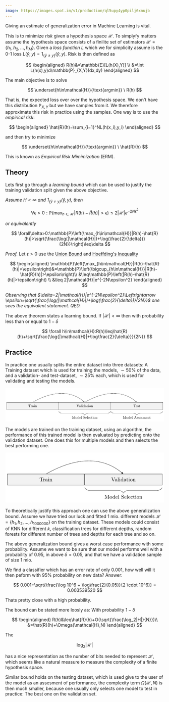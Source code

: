 ```yaml
---
image: https://images.spot.im/v1/production/ql5upy4yp0pilj6xnujb 
---
```


Giving an estimate of generalization error in Machine Learning is vital.<!--more-->

This is to minimize *risk* given a hypothesis space $\mathcal{H}$. To simplyfy matters assume the hypothesis space consists of a finilite set of estimators $\mathcal{H}=\{h_1,h_2,\dots,h_M\}$. Given a *loss function* $L$ which we for simplicity assume is the 0-1 loss $L(\hat{y},y)=1_{\{\hat{y}\neq y\}}(\hat{y},y)$. Risk is then defined as

$$
\begin{aligned}
R(h)&=\mathbb{E}[L(h(X),Y)] \\
&=\int L(h(x),y)d\mathbb{P}_{X,Y}(dx,dy)
\end{aligned}
$$

The main objective is to solve

$$
\underset{h\in\mathcal{H}}{\text{argmin}} \ R(h)
$$

That is, the expected loss over over the hypothesis space. We don't have this distribution $\mathbb{P}_{X,Y}$ but we have samples from it. We therefore approximate this risk in practice using the samples. One way is to use the *empirical risk*:

$$
\begin{aligned}
\hat{R}(h)=\sum_{i=1}^NL(h(x_i),y_i)
\end{aligned}
$$



and then try to minimize

$$
\underset{h\in\mathcal{H}}{\text{argmin}} \ \hat{R}(h)
$$

This is known as *Empirical Risk Mimimization* (ERM).


## Theory

Lets first go through a *learning bound* which can be used to justify the training validation split given the above objective.

*Assume $H<\infty$ and $1_{\{\hat{y}\neq y\}}(\hat{y},y)$, then*

$$
\forall\epsilon>0:\mathbb{P}\left(\max_{h\in\mathcal{H}}|R(h)-\hat{R}(h)|>\epsilon\right)\leq 2|\mathcal{H}|e^{-2N\epsilon^2}
$$

*or equivalently*

$$
\forall\delta>0:\mathbb{P}\left(\max_{h\in\mathcal{H}}|R(h)-\hat{R}(h)|>\sqrt{\frac{\log(|\mathcal{H}|)+\log(\frac{2}{\delta})}{2N}}\right)\leq\delta
$$

*Proof.* Let $\epsilon>0$ use the [Union Bound](https://en.wikipedia.org/wiki/Boole%27s_inequality) and [Hoeffding's Inequality](https://en.wikipedia.org/wiki/Hoeffding%27s_inequality)

$$
\begin{aligned}
\mathbb{P}\left(\max_{h\in\mathcal{H}}|R(h)-\hat{R}(h)|>\epsilon\right)&=\mathbb{P}\left(\bigcup_{h\in\mathcal{H}}|R(h)-\hat{R}(h)|>\epsilon\right)\\
&\leq\mathbb{P}\left(|R(h)-\hat{R}(h)|>\epsilon\right) \\
&\leq 2|\mathcal{H}|e^{-2N\epsilon^2}
\end{aligned}
$$

*Observing that $\delta=2|\mathcal{H}|e^{-2N\epsilon^2}\Leftrightarrow \epsilon=\sqrt{\frac{\log(|\mathcal{H}|)+\log(\frac{2}{\delta})}{2N}}$ one sees the equivalent statement. QED.*

The above theorem states a learning bound. If $|\mathcal{H}|<\infty$ then with probability less than or equal to $1-\delta$

$$
\forall h\in\mathcal{H}:R(h)\leq\hat{R}(h)+\sqrt{\frac{\log{|\mathcal{H}|+\log\frac{2}{\delta}}}{2N}}
$$

## Practice
In practice one usually splits the entire dataset into three datasets: A Training dataset which is used for training the models, $\sim50\%$ of the data, and a validation- and test-dataset, $\sim25\%$ each, which is used for validating and testing the models.


![](/assets/images/2018-11-09-model-evaluation-part-1/train_validation_test.png)

The models are trained on the training dataset, using an algorithm, the performance of this trained model is then evaluated by predicting onto the validation dataset. One does this for multiple models and then selects the best performing one.

![](/assets/images/2018-11-09-model-evaluation-part-1/train_validation.png)


To theoretically justify this approach one can use the above generalization bound. Assume we have tried our luck and fitted $1$ mio. different models $\mathcal{H}=\{h_1,h_2,\dots,h_{1000000}\}$ on the training dataset. These models could consist of KNN for different $k$, classification trees for different depths, random forests for different number of trees and depths for each tree and so on.

The above generalization bound gives a worst case performance with some probability. Assume we want to be sure that our model performs well with a probability of $0.95$, in above $\delta=0.05$, and that we have a validation sample of size $1$ mio.

We find a classifier which has an error rate of only $0.001$, how well will it then peform with 95% probability on new data? Answer:

$$
0.001+\sqrt{\frac{\log 10^6 + \log\frac{2}{0.05}}{2
\cdot 10^6}} = 0.003539520
$$

Thats pretty close with a high probability.

The bound can be stated more loosly as: With probability $1-\delta$

$$
\begin{aligned}
R(h)&\leq\hat{R}(h)+O(\sqrt{\frac{\log_2|H|}{N}})\\
&=\hat{R}(h)+\Omega(\mathcal{H},N)
\end{aligned}
$$

The

$$
\log_2|\mathcal{H}|
$$

has a nice representation as the number of bits needed to represent $\mathcal{H}$, which seems like a natural measure to measure the complexity of a finite hypothesis space.

Similar bound holds on the testing dataset, which is used give to the user of the model as an assesment of performance, the complexity term $\Omega(\mathcal{H},N)$ is then much smaller, because one usually only selects one model to test in practice: The best one on the validation set.



